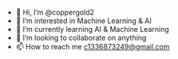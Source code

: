 - 👋 Hi, I’m @coppergold2
- 👀 I’m interested in Machine Learning & AI
- 🌱 I’m currently learning AI & Machine Learning 
- 💞️ I’m looking to collaborate on anything
- 📫 How to reach me 
c1336873249@gmail.com

<!---
coppergold2/coppergold2 is a ✨ special ✨ repository because its `README.md` (this file) appears on your GitHub profile.
You can click the Preview link to take a look at your changes.
--->
